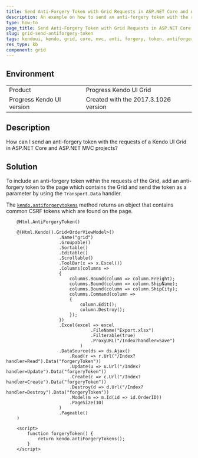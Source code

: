 ```yaml
---
title: Send Anti-Forgery Token with Grid Requests in ASP.NET Core and ASP.NET MVC Projects
description: An example on how to send an anti-forgery token with the requests of a Grid in ASP.NET Core and ASP.NET MVC projects.
type: how-to
page_title: Send Anti-Forgery Token with Grid Requests in ASP.NET Core and ASP.NET MVC Projects | Kendo UI Grid for jQuery
slug: grid-send-antiforgery-token
tags: kendoui, kendo, grid, core, mvc, anti, forgery, token, antiforgery, send, antiforgerytoken
res_type: kb
component: grid
---
```


## Environment

<table>
 <tr>
  <td>Product</td>
  <td>Progress Kendo UI Grid</td>
 </tr>
 <tr>
  <td>Progress Kendo UI version</td>
  <td>Created with the 2017.3.1026 version</td>
 </tr>
</table>

## Description

How can I send an anti-forgery token with the requests of a Kendo UI Grid in ASP.NET Core and ASP.NET MVC projects?

## Solution

To include an anti-forgery token within the requests of the Grid, add an anti-forgery token to the page which contains the Grid and send the token as a parameter by using the `Transport.Data` handler.

The [`kendo.antiforgerytokens`](https://docs.telerik.com/kendo-ui/api/javascript/kendo/methods/antiforgerytokens) method returns an object that contains common CSRF tokens which are found on the page.

```
    @Html.AntiForgeryToken()

    @(Html.Kendo().Grid<OrderViewModel>()
                    .Name("grid")
                    .Groupable()
                    .Sortable()
                    .Editable()
                    .Scrollable()
                    .ToolBar(x => x.Excel())
                    .Columns(columns =>
                    {
                        columns.Bound(column => column.Freight);
                        columns.Bound(column => column.ShipName);
                        columns.Bound(column => column.ShipCity);
                        columns.Command(column =>
                        {
                            column.Edit();
                            column.Destroy();
                        });
                    })
                    .Excel(excel => excel
                                .FileName("Export.xlsx")
                                .Filterable(true)
                                .ProxyURL("/Index?handler=Save")
                            )
                    .DataSource(ds => ds.Ajax()
                        .Read(r => r.Url("/Index?handler=Read").Data("forgeryToken"))
                        .Update(u => u.Url("/Index?handler=Update").Data("forgeryToken"))
                        .Create(c => c.Url("/Index?handler=Create").Data("forgeryToken"))
                        .Destroy(d => d.Url("/Index?handler=Destroy").Data("forgeryToken"))
                        .Model(m => m.Id(id => id.OrderID))
                        .PageSize(10)
                    )
                    .Pageable()
    )

    <script>
        function forgeryToken() {
            return kendo.antiForgeryTokens();
        }
    </script>
```
